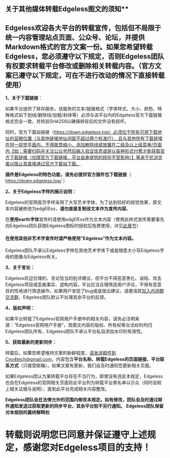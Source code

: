 ## 关于其他媒体转载Edgeless图文的须知**  
  




  ##    **Edgeless欢迎各大平台的转载宣传，包括但不局限于统一内容管理站点页面、公众号、论坛，并提供Markdown格式的官方文案一份。如果您希望转载Edgeless，您必须遵守以下规定，否则Edgeless团队有权要求转载平台修改或删除相关转载内容。（官方文案已遵守以下规定，可在不进行改动的情况下直接转载使用）**


**1、关于下载链接**：

如果平台提供了转存服务，该服务的文本/链接格式（字体样式、大小、颜色、特殊格式如下划线/删除线/加粗/斜体等）必须与该平台内的Edgeless官方下载链接格式完全一致，并校验SHA256以确保转存后的文件没有损坏。

同时，官方下载站链接（https://down.edgeless.top）必须位于所有可用下载地址的显眼位置（与其他链接地址间距不超过两个标准行），且与其他所有下载链接在同一视觉平面内，不得故意缩小、添加删除线或放置在二级及以上级菜单/页面内【如：需要扫码并关注公众号然后输入验证信息或是以各种形式付费才能获取官方下载链接（仅限官方下载链接，平台自身提供的转存不受影响）】等来干扰浏览者以阻止其直接通过官方下载站下载。  


**插件是Edgeless的特色功能，请务必提供官方插件包下载链接**（ https://down.edgeless.top/ ） 



 

 
**2、关于Edgeless字样的展示说明：**

Edgeless的官网首页字样采用了大写艺术字体，为了达到较好的视觉效果，原文本内容被修改为edgElEss，**请勿直接复制该文本作为宣传内容**。

在**使用earth字体**宣传时请使用edgElEss作为文本内容（使用此样式宣传需要事先向Edgeless团队获取Edgeless图标的授权后免费使用，详见[此章节](https://wiki.edgeless.top/content/%E5%BC%80%E5%8F%91%E8%80%85%E6%96%87%E6%A1%A3.md)）

#### **在使用其他非艺术字宣传时请严格使用“Edgeless”作为文本内容。**


Edgeless团队不承认Edgeless字样在其他艺术字体下或是随意大小写Edgeless字母的图像与Edgeless有关。  



 

 
**3、关于言论：**

Edgeless欢迎合理的、言论恰当的批评建议，但平台不得恶意黑化、诬陷、攻击Edgeless项目或歪曲事实、虚构内容。平台应当合理筛选用户评论，不得有恶意目的性地进行筛选操作。如果用户发现了bug或是提出建议，请邀请其[加入内测群交流群](https://home.edgeless.top/jump/qqg.html)，Edgeless团队默认不处理其余平台的反馈。  



 

 
**4、版权声明：**

如果平台转载了Edgeless官网用户手册中的相关内容，请务必注明来源：“Edgeless官网用户手册”，其图文内容的版权、所有权等合法权利均归Edgeless团队所有，Edgeless团队不承认平台私自添加水印的有效性。



 

 
**5、获取最新的更新同步：**

转载后，如果您希望维持文案的新鲜程度，请发送邮件到Cno4tech@gmail.com，内容包含**平台名称、转载Edgeless的页面链接、平台联系方式**（只接受邮箱）。如果文案有更新，我们会及时通知您更新相关页面。

 


如果Edgeless团认为某转载平台存在不当行为，即使没有违反本规定，Edgeless也会在Edgeless的官网相关页面将此平台列为转载平台黑名单以示众（同时会附上相关证据与说明），直到此平台完成相关内容整改。
  

**Edgeless团队会在法律允许的范围内修改本规定。如有修改，团队会及时通过邮件通知发送过获取更新的同步平台，其余平台恕不另行通知。**
**Edgeless团队保留对本规则的最终解释权**





  
  



  

# **转载则说明您已同意并保证遵守上述规定，感谢您对Edgeless项目的支持！**

  